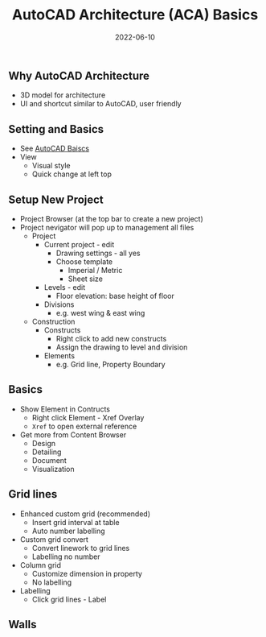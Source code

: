 ﻿---
title: AutoCAD Architecture (ACA) Basics
date: 2022-06-10
update: 2022-06-15
categories: 
- Tools
- 3D
tags: ACA
description: 
---

## Why AutoCAD Architecture

- 3D model for architecture
- UI and shortcut similar to AutoCAD, user friendly

## Setting and Basics

- See [AutoCAD Baiscs](https://zoe-gif.github.io/2022/06/20/Tools/2D%20software/AutoCAD%20basics/)
- View 
	- Visual style
	- Quick change at left top

## Setup New Project

- Project Browser (at the top bar to create a new project)
- Project nevigator will pop up to management all files
	- Project
		- Current project - edit
			- Drawing settings - all yes
			- Choose template
				- Imperial / Metric
				- Sheet size
		- Levels - edit
			- Floor elevation: base height of floor
		- Divisions
			- e.g. west wing & east wing
	- Construction
		- Constructs
			- Right click to add new constructs
			- Assign the drawing to level and division
		- Elements
			- e.g. Grid line, Property Boundary

## Basics

- Show Element in Contructs
	- Right click Element - Xref Overlay
	- `Xref` to open external reference
- Get more from Content Browser
	- Design
	- Detailing
	- Document
	- Visualization

## Grid lines

- Enhanced custom grid (recommended)
	- Insert grid interval at table
	- Auto number labelling
- Custom grid convert
	- Convert linework to grid lines
	- Labelling no number
- Column grid
	- Customize dimension in property
	- No labelling
- Labelling
	- Click grid lines - Label

## Walls

